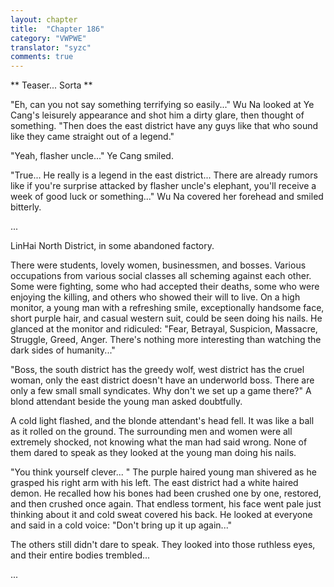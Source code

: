 ```yaml
---
layout: chapter
title:  "Chapter 186"
category: "VWPWE"
translator: "syzc"
comments: true
---
```


** Teaser... Sorta **

"Eh, can you not say something terrifying so easily..." Wu Na looked at Ye Cang's leisurely appearance and shot him a dirty glare, then thought of something. "Then does the east district have any guys like that who sound like they came straight out of a legend."

"Yeah, flasher uncle..." Ye Cang smiled.

"True... He really is a legend in the east district... There are already rumors like if you're surprise attacked by flasher uncle's elephant, you'll receive a week of good luck or something..." Wu Na covered her forehead and smiled bitterly.

...

LinHai North District, in some abandoned factory.

There were students, lovely women, businessmen, and bosses. Various occupations from various social classes all scheming against each other. Some were fighting, some who had accepted their deaths, some who were enjoying the killing, and others who showed their will to live. On a high monitor, a young man with a refreshing smile, exceptionally handsome face, short purple hair, and casual western suit, could be seen doing his nails. He glanced at the monitor and ridiculed: "Fear, Betrayal, Suspicion, Massacre, Struggle, Greed, Anger. There's nothing more interesting than watching the dark sides of humanity..."

"Boss, the south district has the greedy wolf, west district has the cruel woman, only the east district doesn't have an underworld boss. There are only a few small small syndicates. Why don't we set up a game there?" A blond attendant beside the young man asked doubtfully.

A cold light flashed, and the blonde attendant's head fell. It was like a ball as it rolled on the ground. The surrounding men and women were all extremely shocked, not knowing what the man had said wrong. None of them dared to speak as they looked at the young man doing his nails. 

"You think yourself clever... " The purple haired young man shivered as he grasped his right arm with his left. The east district had a white haired demon. He recalled how his bones had been crushed one by one, restored, and then crushed once again. That endless torment, his face went pale just thinking about it and cold sweat covered his back. He looked at everyone and said in a cold voice: "Don't bring up it up again..."

The others still didn't dare to speak. They looked into those ruthless eyes, and their entire bodies trembled...

...
